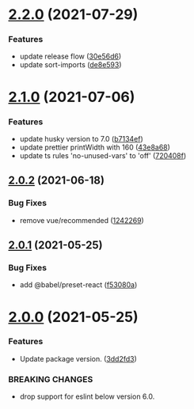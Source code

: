 # [2.2.0](https://github.com/fatesigner/eslint-config/compare/v2.1.0...v2.2.0) (2021-07-29)


### Features

* update release flow ([30e56d6](https://github.com/fatesigner/eslint-config/commit/30e56d6ff6b75a5b33b35c54a27e4548d33fe1c5))
* update sort-imports ([de8e593](https://github.com/fatesigner/eslint-config/commit/de8e5933fdfca5df1087ed476f7c99bbe493362e))

# [2.1.0](https://github.com/fatesigner/eslint-config/compare/v2.0.2...v2.1.0) (2021-07-06)


### Features

* update husky version to 7.0 ([b7134ef](https://github.com/fatesigner/eslint-config/commit/b7134ef1f34ba37dd716e0047e222260e8473eb0))
* update prettier printWidth with 160 ([43e8a68](https://github.com/fatesigner/eslint-config/commit/43e8a6890779798617467194e450040039d3f45c))
* update ts rules 'no-unused-vars' to 'off' ([720408f](https://github.com/fatesigner/eslint-config/commit/720408f9cc5618cfc6e1c74d922944a5a27694b5))

## [2.0.2](https://github.com/fatesigner/eslint-config/compare/v2.0.1...v2.0.2) (2021-06-18)


### Bug Fixes

* remove vue/recommended ([1242269](https://github.com/fatesigner/eslint-config/commit/124226900ed5f945be12faa485ab74a5b916a49b))

## [2.0.1](https://github.com/fatesigner/eslint-config/compare/v2.0.0...v2.0.1) (2021-05-25)


### Bug Fixes

* add @babel/preset-react ([f53080a](https://github.com/fatesigner/eslint-config/commit/f53080a67e29a3d3094771a21e2ac7c5556e7e0f))

# [2.0.0](https://github.com/fatesigner/eslint-config/compare/v1.5.0...v2.0.0) (2021-05-25)


### Features

* Update package version. ([3dd2fd3](https://github.com/fatesigner/eslint-config/commit/3dd2fd318c41b5c3010fdcfa9aaf116c855f98fb))


### BREAKING CHANGES

* drop support for eslint below version 6.0.

